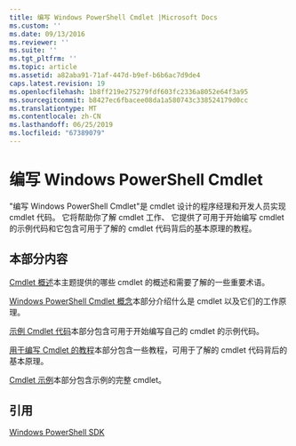 ```yaml
---
title: 编写 Windows PowerShell Cmdlet |Microsoft Docs
ms.custom: ''
ms.date: 09/13/2016
ms.reviewer: ''
ms.suite: ''
ms.tgt_pltfrm: ''
ms.topic: article
ms.assetid: a82aba91-71af-447d-b9ef-b6b6ac7d9de4
caps.latest.revision: 19
ms.openlocfilehash: 1b8ff219e275279fdf603fc2336a8052e64f3a95
ms.sourcegitcommit: b8427ec6fbacee08da1a580743c338524179d0cc
ms.translationtype: MT
ms.contentlocale: zh-CN
ms.lasthandoff: 06/25/2019
ms.locfileid: "67389079"
---
```

# <a name="writing-a-windows-powershell-cmdlet"></a>编写 Windows PowerShell Cmdlet

"编写 Windows PowerShell Cmdlet"是 cmdlet 设计的程序经理和开发人员实现 cmdlet 代码。 它将帮助你了解 cmdlet 工作、 它提供了可用于开始编写 cmdlet 的示例代码和它包含可用于了解的 cmdlet 代码背后的基本原理的教程。

## <a name="in-this-section"></a>本部分内容

[Cmdlet 概述](./cmdlet-overview.md)本主题提供的哪些 cmdlet 的概述和需要了解的一些重要术语。

[Windows PowerShell Cmdlet 概念](./windows-powershell-cmdlet-concepts.md)本部分介绍什么是 cmdlet 以及它们的工作原理。

[示例 Cmdlet 代码](./examples-of-cmdlet-code.md)本部分包含可用于开始编写自己的 cmdlet 的示例代码。

[用于编写 Cmdlet 的教程](./tutorials-for-writing-cmdlets.md)本部分包含一些教程，可用于了解的 cmdlet 代码背后的基本原理。

[Cmdlet 示例](./cmdlet-samples.md)本部分包含示例的完整 cmdlet。

## <a name="reference"></a>引用

[Windows PowerShell SDK](../windows-powershell-reference.md)
